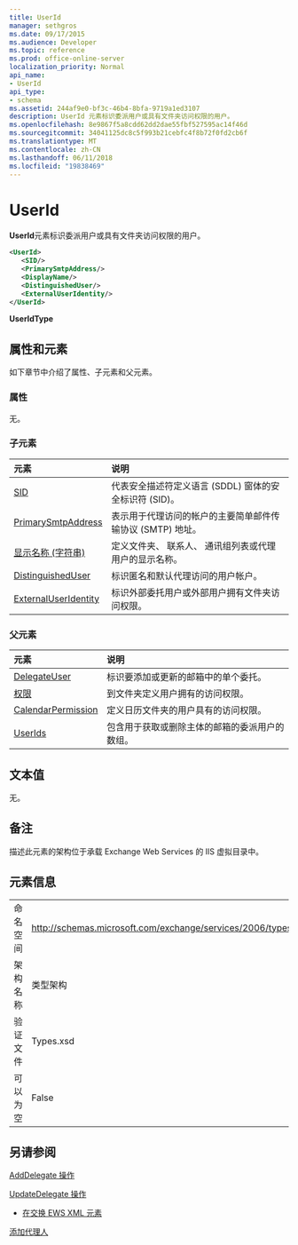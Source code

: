 ```yaml
---
title: UserId
manager: sethgros
ms.date: 09/17/2015
ms.audience: Developer
ms.topic: reference
ms.prod: office-online-server
localization_priority: Normal
api_name:
- UserId
api_type:
- schema
ms.assetid: 244af9e0-bf3c-46b4-8bfa-9719a1ed3107
description: UserId 元素标识委派用户或具有文件夹访问权限的用户。
ms.openlocfilehash: 8e9867f5a8cdd62dd2dae55fbf527595ac14f46d
ms.sourcegitcommit: 34041125dc8c5f993b21cebfc4f8b72f0fd2cb6f
ms.translationtype: MT
ms.contentlocale: zh-CN
ms.lasthandoff: 06/11/2018
ms.locfileid: "19838469"
---
```

# <a name="userid"></a>UserId

**UserId**元素标识委派用户或具有文件夹访问权限的用户。 
  
```xml
<UserId>
   <SID/>
   <PrimarySmtpAddress/>
   <DisplayName/>
   <DistinguishedUser/>
   <ExternalUserIdentity/>
</UserId>
```

 **UserIdType**
## <a name="attributes-and-elements"></a>属性和元素

如下章节中介绍了属性、子元素和父元素。
  
### <a name="attributes"></a>属性

无。
  
### <a name="child-elements"></a>子元素

|**元素**|**说明**|
|:-----|:-----|
|[SID](sid.md) <br/> |代表安全描述符定义语言 (SDDL) 窗体的安全标识符 (SID)。  <br/> |
|[PrimarySmtpAddress](primarysmtpaddress.md) <br/> |表示用于代理访问的帐户的主要简单邮件传输协议 (SMTP) 地址。  <br/> |
|[显示名称 (字符串)](displayname-string.md) <br/> |定义文件夹、 联系人、 通讯组列表或代理用户的显示名称。  <br/> |
|[DistinguishedUser](distinguisheduser.md) <br/> |标识匿名和默认代理访问的用户帐户。  <br/> |
|[ExternalUserIdentity](externaluseridentity.md) <br/> |标识外部委托用户或外部用户拥有文件夹访问权限。  <br/> |
   
### <a name="parent-elements"></a>父元素

|**元素**|**说明**|
|:-----|:-----|
|[DelegateUser](delegateuser.md) <br/> |标识要添加或更新的邮箱中的单个委托。  <br/> |
|[权限](permission.md) <br/> |到文件夹定义用户拥有的访问权限。  <br/> |
|[CalendarPermission](calendarpermission.md) <br/> |定义日历文件夹的用户具有的访问权限。  <br/> |
|[UserIds](userids.md) <br/> |包含用于获取或删除主体的邮箱的委派用户的数组。  <br/> |
   
## <a name="text-value"></a>文本值

无。
  
## <a name="remarks"></a>备注

描述此元素的架构位于承载 Exchange Web Services 的 IIS 虚拟目录中。
  
## <a name="element-information"></a>元素信息

|||
|:-----|:-----|
|命名空间  <br/> |http://schemas.microsoft.com/exchange/services/2006/types  <br/> |
|架构名称  <br/> |类型架构  <br/> |
|验证文件  <br/> |Types.xsd  <br/> |
|可以为空  <br/> |False  <br/> |
   
## <a name="see-also"></a>另请参阅



[AddDelegate 操作](adddelegate-operation.md)
  
[UpdateDelegate 操作](updatedelegate-operation.md)


- [在交换 EWS XML 元素](ews-xml-elements-in-exchange.md)


[添加代理人](http://msdn.microsoft.com/library/3a744150-66a3-4a13-9433-793603ba5038%28Office.15%29.aspx)

